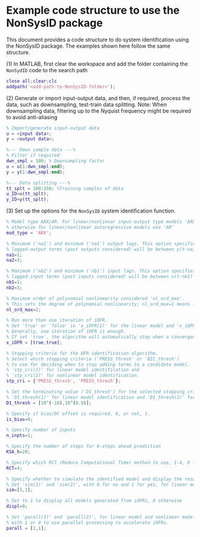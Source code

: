 # Example code structure to use the NonSysID package
This document provides a code structure to do system identification using the NonSysID package. The examples shown here follow the same structure.

(1) In MATLAB, first clear the workspace and add the folder containing the `NonSydID` code to the search path

```matlab
close all;clear;clc
addpath('<add-path-to-NonSysID-folder>');
```

(2) Generate or import input-output data, and then, if required, process the data, such as downsampling, test-train data splitting. 
Note: When downsampling data, filtering up to the Nyquist frequency might be required to avoid anti-aliasing 

```matlab
% Import/generate input-output data
u = <input data>;
y = <output data>;

%--- Down sample data ---%
% Filter if required
dwn_smpl = 100; % Downsampling factor
u = u(1:dwn_smpl:end);
y = y(1:dwn_smpl:end);

%--- Data splitting ---%
tt_splt = 100:350; %Training samples of data
u_ID=u(tt_splt);
y_ID=y(tt_splt);
```

(3) Set up the options for the `NonSysID` system identification function. 

```matlab
% Model type ARX/AR. For linear/nonlinear input-output type models 'ARX',
% otherwise for linear/nonlinear autoregressive models use 'AR'
mod_type = 'ARX';

% Maximum ('na2') and minimum ('na1') output lags. This option specifies that the
% lagged-output terms (past outputs considered) will be between y(t-na1) upto y(t-na2)
na1=1;
na2=3;

% Maximum ('nb2') and minimum ('nb1') input lags. This option specifies that the
% lagged-input terms (past inputs considered) will be between u(t-nb1) upto u(t-nb2)
nb1=1;
nb2=3;

% Maximum order of polynomial nonlinearity considered 'nl_ord_max'.
% This sets the degree of polynomial nonlinearity; nl_ord_max=1 means linear.  
nl_ord_max=2;

% Run more than one iteration of iOFR.
% Set 'true' or 'false' in 'x_iOFR(1)' for the linear model and 'x_iOFR(2)' for the nonlinear model.
% Generally, one iteration of iOFR is enough.
% If set 'true', the algorithm will automatically stop when a convergence to a certain model is reached. 
x_iOFR = [true,true];

% Stopping criteria for the OFR identification algorithm.
% Select which stopping criteria ('PRESS_thresh' or 'BIC_thresh')
% to use for deciding when to stop adding terms to a candidate model.
% 'stp_cri(1)' for linear model identification and
% 'stp_cri(2)' for nonlinear model identification.
stp_cri = {'PRESS_thresh', 'PRESS_thresh'};

% Set the terminating value ('D1_thresh') for the selected stopping criteria ('stp_cri').
% 'D1_thresh(1)' for linear model identification and 'D1_thresh(2)' for nonlinear model identification
D1_thresh = [10^(-10),10^(0.9)];

% Specify if bias/DC offset is required, 0, or not, 1.
is_bias=0;

% Specify number of inputs
n_inpts=1;

% Specify the number of steps for k-steps ahead prediction
KSA_h=20;

% Specify which RCT (Reduce Computational Time) method to use, 1-4, 0 for no RCT.
RCT=4;

% Specify whether to simulate the identified model and display the results, respectively.
% Set 'sim(1)' and 'sim(2)', with 0 for no and 1 for yes, for linear model and nonlinear models, respectively. 
sim=[1,1];

% Set to 1 to display all models generated from iOFRs, 0 otherwise
displ=0;

% Set 'parall(1)' and 'parall(2)', for linear model and nonlinear models respectively,
% with 1 or 0 to use parallel processing to accelerate iOFRs.
parall = [1,1];
```

